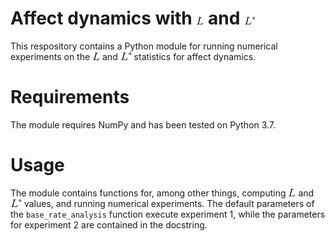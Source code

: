 # Affect dynamics with ![equation](images/L_image.gif) and ![equation](images/L_star_image.gif)

This respository contains a Python module for running numerical experiments on the ![equation](images/L_image.gif) and ![equation](images/L_star_image.gif) statistics for affect dynamics.

# Requirements

The module requires NumPy and has been tested on Python 3.7.

# Usage

The module contains functions for, among other things, computing ![equation](images/L_image.gif) and ![equation](images/L_star_image.gif) values, and running numerical experiments.  The default parameters of the `base_rate_analysis` function execute experiment 1, while the parameters for experiment 2 are contained in the docstring.